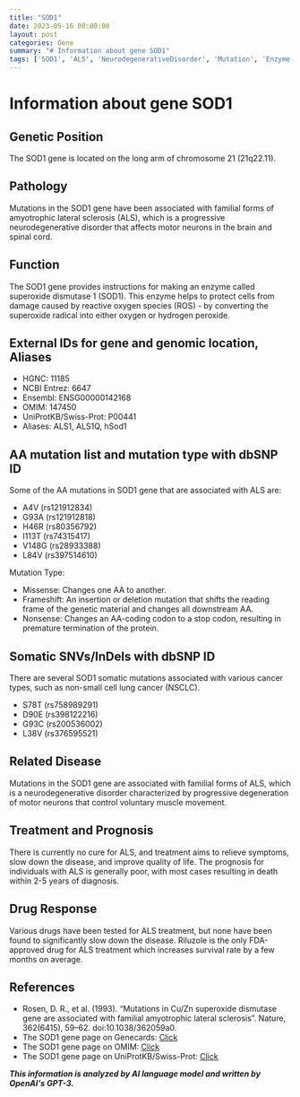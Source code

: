 ```yaml
---
title: "SOD1"
date: 2023-05-16 00:00:00
layout: post
categories: Gene
summary: "# Information about gene SOD1"
tags: ['SOD1', 'ALS', 'NeurodegenerativeDisorder', 'Mutation', 'Enzyme', 'Riluzole', 'Treatment', 'Prognosis']
---
```


# Information about gene SOD1

## Genetic Position
The SOD1 gene is located on the long arm of chromosome 21 (21q22.11).

## Pathology
Mutations in the SOD1 gene have been associated with familial forms of amyotrophic lateral sclerosis (ALS), which is a progressive neurodegenerative disorder that affects motor neurons in the brain and spinal cord.

## Function
The SOD1 gene provides instructions for making an enzyme called superoxide dismutase 1 (SOD1). This enzyme helps to protect cells from damage caused by reactive oxygen species (ROS) - by converting the superoxide radical into either oxygen or hydrogen peroxide.

## External IDs for gene and genomic location, Aliases
- HGNC: 11185
- NCBI Entrez: 6647
- Ensembl: ENSG00000142168
- OMIM: 147450
- UniProtKB/Swiss-Prot: P00441
- Aliases: ALS1, ALS1Q, hSod1

## AA mutation list and mutation type with dbSNP ID
Some of the AA mutations in SOD1 gene that are associated with ALS are:
- A4V (rs121912834)
- G93A (rs121912818)
- H46R (rs80356792)
- I113T (rs74315417)
- V148G (rs28933388)
- L84V (rs397514610)

Mutation Type:
- Missense: Changes one AA to another.
- Frameshift: An insertion or deletion mutation that shifts the reading frame of the genetic material and changes all downstream AA.
- Nonsense: Changes an AA-coding codon to a stop codon, resulting in premature termination of the protein.

## Somatic SNVs/InDels with dbSNP ID
There are several SOD1 somatic mutations associated with various cancer types, such as non-small cell lung cancer (NSCLC).
- S78T (rs758989291)
- D90E (rs398122216)
- G93C (rs200536002)
- L38V (rs376595521)

## Related Disease
Mutations in the SOD1 gene are associated with familial forms of ALS, which is a neurodegenerative disorder characterized by progressive degeneration of motor neurons that control voluntary muscle movement. 

## Treatment and Prognosis
There is currently no cure for ALS, and treatment aims to relieve symptoms, slow down the disease, and improve quality of life. The prognosis for individuals with ALS is generally poor, with most cases resulting in death within 2-5 years of diagnosis.

## Drug Response
Various drugs have been tested for ALS treatment, but none have been found to significantly slow down the disease. Riluzole is the only FDA-approved drug for ALS treatment which increases survival rate by a few months on average.

## References
- Rosen, D. R., et al. (1993). “Mutations in Cu/Zn superoxide dismutase gene are associated with familial amyotrophic lateral sclerosis”. Nature, 362(6415), 59–62. doi:10.1038/362059a0.
- The SOD1 gene page on Genecards: [Click](https://www.genecards.org/cgi-bin/carddisp.pl?gene=SOD1.)
- The SOD1 gene page on OMIM: [Click](https://www.omim.org/entry/147450.)
- The SOD1 gene page on UniProtKB/Swiss-Prot: [Click](https://www.uniprot.org/uniprot/P00441.)

**_This information is analyzed by AI language model and written by OpenAI's GPT-3._**